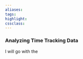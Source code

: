 ```yaml
---
aliases:  
tags:
highlight:  
cssclass:
---
```


### Analyzing Time Tracking Data
I will go with the 